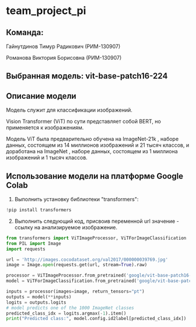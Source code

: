 # team_project_pi

## Команда:  

Гайнутдинов Тимур Радикович (РИМ-130907)  

Романова Виктория Борисовна (РИМ-130907)

## Выбранная модель: vit-base-patch16-224

## Описание модели

Модель служит для классификации изображений.  

Vision Transformer (ViT) по сути представляет собой BERT, но применяется к изображениям.  

Модель ViT была предварительно обучена на ImageNet-21k , наборе данных, состоящем из 14 миллионов изображений и 21 тысяч классов, и доработана на ImageNet , наборе данных, состоящем из 1 миллиона изображений и 1 тысяч классов.

## Использование модели на платформе Google Colab

1) Выполнить установку библиотеки "transformers":
```python
!pip install transformers
```
2) Выполнить следующий код, присвоив переменной url значение - ссылку на анализируемое изображение.
```python
from transformers import ViTImageProcessor, ViTForImageClassification
from PIL import Image
import requests

url = 'http://images.cocodataset.org/val2017/000000039769.jpg'
image = Image.open(requests.get(url, stream=True).raw)

processor = ViTImageProcessor.from_pretrained('google/vit-base-patch16-224')
model = ViTForImageClassification.from_pretrained('google/vit-base-patch16-224')

inputs = processor(images=image, return_tensors="pt")
outputs = model(**inputs)
logits = outputs.logits
# model predicts one of the 1000 ImageNet classes
predicted_class_idx = logits.argmax(-1).item()
print("Predicted class:", model.config.id2label[predicted_class_idx])
```
